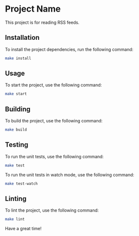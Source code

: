 # Project Name

This project is for reading RSS feeds.

## Installation

To install the project dependencies, run the following command:

```bash
make install
```

## Usage

To start the project, use the following command:

```bash
make start
```

## Building

To build the project, use the following command:

```bash
make build
```

## Testing

To run the unit tests, use the following command:

```bash
make test
```

To run the unit tests in watch mode, use the following command:

```bash
make test-watch
```

## Linting

To lint the project, use the following command:

```bash
make lint
```

Have a great time!

